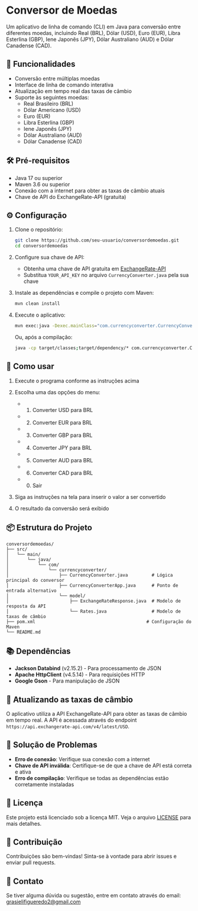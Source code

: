 # Conversor de Moedas

Um aplicativo de linha de comando (CLI) em Java para conversão entre diferentes moedas, incluindo Real (BRL), Dólar (USD), Euro (EUR), Libra Esterlina (GBP), Iene Japonês (JPY), Dólar Australiano (AUD) e Dólar Canadense (CAD).

## 🚀 Funcionalidades

- Conversão entre múltiplas moedas
- Interface de linha de comando interativa
- Atualização em tempo real das taxas de câmbio
- Suporte às seguintes moedas:
  - Real Brasileiro (BRL)
  - Dólar Americano (USD)
  - Euro (EUR)
  - Libra Esterlina (GBP)
  - Iene Japonês (JPY)
  - Dólar Australiano (AUD)
  - Dólar Canadense (CAD)

## 🛠️ Pré-requisitos

- Java 17 ou superior
- Maven 3.6 ou superior
- Conexão com a internet para obter as taxas de câmbio atuais
- Chave de API do ExchangeRate-API (gratuita)

## ⚙️ Configuração

1. Clone o repositório:
   ```bash
   git clone https://github.com/seu-usuario/conversordemoedas.git
   cd conversordemoedas
   ```

2. Configure sua chave de API:
   - Obtenha uma chave de API gratuita em [ExchangeRate-API](https://www.exchangerate-api.com/)
   - Substitua `YOUR_API_KEY` no arquivo `CurrencyConverter.java` pela sua chave

3. Instale as dependências e compile o projeto com Maven:
   ```bash
   mvn clean install
   ```

4. Execute o aplicativo:
   ```bash
   mvn exec:java -Dexec.mainClass="com.currencyconverter.CurrencyConverter"
   ```
   
   Ou, após a compilação:
   ```bash
   java -cp target/classes;target/dependency/* com.currencyconverter.CurrencyConverter
   ```

## 🎯 Como usar

1. Execute o programa conforme as instruções acima
2. Escolha uma das opções do menu:
   - 1. Converter USD para BRL
   - 2. Converter EUR para BRL
   - 3. Converter GBP para BRL
   - 4. Converter JPY para BRL
   - 5. Converter AUD para BRL
   - 6. Converter CAD para BRL
   - 0. Sair

3. Siga as instruções na tela para inserir o valor a ser convertido
4. O resultado da conversão será exibido

## 📦 Estrutura do Projeto

```
conversordemoedas/
├── src/
│   └── main/
│       └── java/
│           └── com/
│               └── currencyconverter/
│                   ├── CurrencyConverter.java         # Lógica principal do conversor
│                   ├── CurrencyConverterApp.java      # Ponto de entrada alternativo
│                   └── model/
│                       ├── ExchangeRateResponse.java  # Modelo de resposta da API
│                       └── Rates.java                 # Modelo de taxas de câmbio
├── pom.xml                                          # Configuração do Maven
└── README.md
```

## 📚 Dependências

- **Jackson Databind** (v2.15.2) - Para processamento de JSON
- **Apache HttpClient** (v4.5.14) - Para requisições HTTP
- **Google Gson** - Para manipulação de JSON

## 🔄 Atualizando as taxas de câmbio

O aplicativo utiliza a API ExchangeRate-API para obter as taxas de câmbio em tempo real. A API é acessada através do endpoint `https://api.exchangerate-api.com/v4/latest/USD`.

## 🐛 Solução de Problemas

- **Erro de conexão**: Verifique sua conexão com a internet
- **Chave de API inválida**: Certifique-se de que a chave de API está correta e ativa
- **Erro de compilação**: Verifique se todas as dependências estão corretamente instaladas

## 📝 Licença

Este projeto está licenciado sob a licença MIT. Veja o arquivo [LICENSE](LICENSE) para mais detalhes.

## 👥 Contribuição

Contribuições são bem-vindas! Sinta-se à vontade para abrir issues e enviar pull requests.

## 📧 Contato

Se tiver alguma dúvida ou sugestão, entre em contato através do email: grasielifigueredo2@gmail.com
